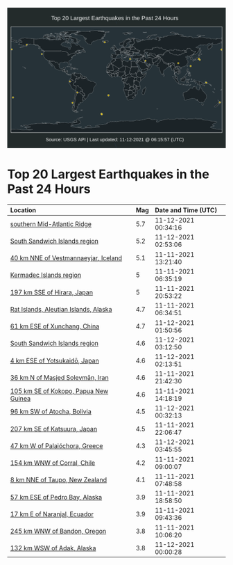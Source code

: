 ![Map](./map.png)

# Top 20 Largest Earthquakes in the Past 24 Hours

| Location | Mag | Date and Time (UTC) |
|:---|:---|:---|
| [southern Mid-Atlantic Ridge](https://earthquake.usgs.gov/earthquakes/eventpage/us7000ftdy) | 5.7 | 11-12-2021 00:34:16 |
| [South Sandwich Islands region](https://earthquake.usgs.gov/earthquakes/eventpage/us7000ftfa) | 5.2 | 11-12-2021 02:53:06 |
| [40 km NNE of Vestmannaeyjar, Iceland](https://earthquake.usgs.gov/earthquakes/eventpage/us7000ft83) | 5.1 | 11-11-2021 13:21:40 |
| [Kermadec Islands region](https://earthquake.usgs.gov/earthquakes/eventpage/us7000ft5a) | 5 | 11-11-2021 06:35:19 |
| [197 km SSE of Hirara, Japan](https://earthquake.usgs.gov/earthquakes/eventpage/us7000ftc7) | 5 | 11-11-2021 20:53:22 |
| [Rat Islands, Aleutian Islands, Alaska](https://earthquake.usgs.gov/earthquakes/eventpage/us7000ft5d) | 4.7 | 11-11-2021 06:34:51 |
| [61 km ESE of Xunchang, China](https://earthquake.usgs.gov/earthquakes/eventpage/us7000ftet) | 4.7 | 11-12-2021 01:50:56 |
| [South Sandwich Islands region](https://earthquake.usgs.gov/earthquakes/eventpage/us7000ftft) | 4.6 | 11-12-2021 03:12:50 |
| [4 km ESE of Yotsukaidō, Japan](https://earthquake.usgs.gov/earthquakes/eventpage/us7000ftew) | 4.6 | 11-12-2021 02:13:51 |
| [36 km N of Masjed Soleymān, Iran](https://earthquake.usgs.gov/earthquakes/eventpage/us7000ftcv) | 4.6 | 11-11-2021 21:42:30 |
| [105 km SE of Kokopo, Papua New Guinea](https://earthquake.usgs.gov/earthquakes/eventpage/us7000ft9m) | 4.6 | 11-11-2021 14:18:19 |
| [96 km SW of Atocha, Bolivia](https://earthquake.usgs.gov/earthquakes/eventpage/us7000fte6) | 4.5 | 11-12-2021 00:32:13 |
| [207 km SE of Katsuura, Japan](https://earthquake.usgs.gov/earthquakes/eventpage/us7000ftd4) | 4.5 | 11-11-2021 22:06:47 |
| [47 km W of Palaióchora, Greece](https://earthquake.usgs.gov/earthquakes/eventpage/us7000ftg5) | 4.3 | 11-12-2021 03:45:55 |
| [154 km WNW of Corral, Chile](https://earthquake.usgs.gov/earthquakes/eventpage/us7000ft65) | 4.2 | 11-11-2021 09:00:07 |
| [8 km NNE of Taupo, New Zealand](https://earthquake.usgs.gov/earthquakes/eventpage/us7000ft5s) | 4.1 | 11-11-2021 07:48:58 |
| [57 km ESE of Pedro Bay, Alaska](https://earthquake.usgs.gov/earthquakes/eventpage/ak021eh9cns3) | 3.9 | 11-11-2021 18:58:50 |
| [17 km E of Naranjal, Ecuador](https://earthquake.usgs.gov/earthquakes/eventpage/us7000ft6j) | 3.9 | 11-11-2021 09:43:36 |
| [245 km WNW of Bandon, Oregon](https://earthquake.usgs.gov/earthquakes/eventpage/us7000ft6a) | 3.8 | 11-11-2021 10:06:20 |
| [132 km WSW of Adak, Alaska](https://earthquake.usgs.gov/earthquakes/eventpage/us7000ftex) | 3.8 | 11-12-2021 00:00:28 |
